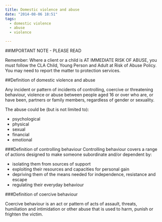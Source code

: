 ```yaml
---
title: Domestic violence and abuse
date: "2014-08-06 18:51"
tags:
  - domestic violence
  - abuse
  - violence

---
```

##IMPORTANT NOTE - PLEASE READ

Remember: Where a client or a child is AT IMMEDIATE RISK OF ABUSE, you must follow the CLA Child, Young Person and Adult at Risk of Abuse Policy. You may need to report the matter to protection services.

##Definition of domestic violence and abuse

Any incident or pattern of incidents of controlling, coercive or threatening behaviour, violence or abuse between people aged 16 or over who are, or have been, partners or family members, regardless of gender or sexuality. 

The abuse could be (but is not limited to):

* psychological
* physical
* sexual
* financial
* emotional

###Definition of controlling behaviour
Controlling behaviour covers a range of actions designed to make someone subordinate and/or dependent by:

* isolating them from sources of support
* exploiting their resources and capacities for personal gain
* depriving them of the means needed for independence, resistance and escape
* regulating their everyday behaviour

###Definition of coercive behaviour

Coercive behaviour is an act or pattern of acts of assault, threats, humiliation and intimidation or other abuse that is used to harm, punish or frighten the victim. 




